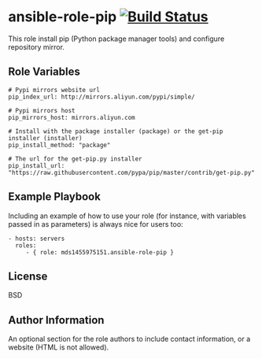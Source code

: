 ansible-role-pip    [![Build Status](https://www.travis-ci.org/mds1455975151/ansible-role-pip.svg?branch=master)](https://travis-ci.org/mds1455975151/ansible-role-pip)
=========

This role install pip (Python package manager tools) and configure repository mirror.

Role Variables
--------------
    # Pypi mirrors website url
    pip_index_url: http://mirrors.aliyun.com/pypi/simple/

    # Pypi mirrors host
    pip_mirrors_host: mirrors.aliyun.com

    # Install with the package installer (package) or the get-pip installer (installer)
    pip_install_method: "package"

    # The url for the get-pip.py installer
    pip_install_url: "https://raw.githubusercontent.com/pypa/pip/master/contrib/get-pip.py"

Example Playbook
----------------

Including an example of how to use your role (for instance, with variables passed in as parameters) is always nice for users too:

    - hosts: servers
      roles:
         - { role: mds1455975151.ansible-role-pip }

License
-------

BSD

Author Information
------------------

An optional section for the role authors to include contact information, or a website (HTML is not allowed).
